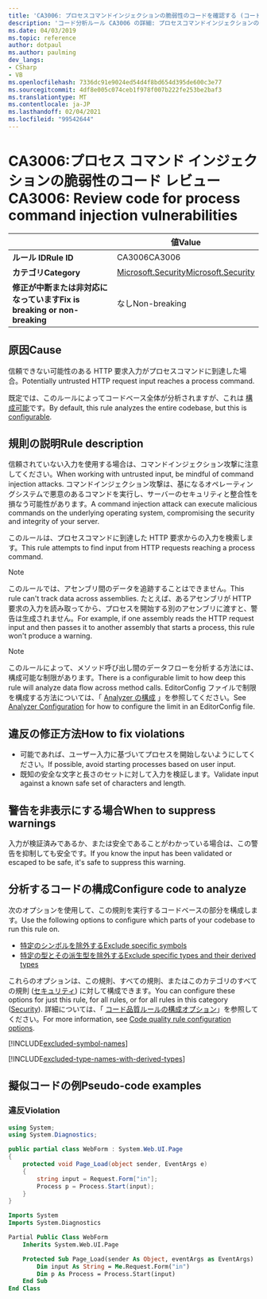 ```yaml
---
title: 'CA3006: プロセスコマンドインジェクションの脆弱性のコードを確認する (コード分析)'
description: 'コード分析ルール CA3006 の詳細: プロセスコマンドインジェクションの脆弱性のコードを確認する'
ms.date: 04/03/2019
ms.topic: reference
author: dotpaul
ms.author: paulming
dev_langs:
- CSharp
- VB
ms.openlocfilehash: 7336dc91e9024ed54d4f8bd654d395de600c3e77
ms.sourcegitcommit: 4df8e005c074ceb1f978f007b222fe253be2baf3
ms.translationtype: MT
ms.contentlocale: ja-JP
ms.lasthandoff: 02/04/2021
ms.locfileid: "99542644"
---
```

# <a name="ca3006-review-code-for-process-command-injection-vulnerabilities"></a><span data-ttu-id="e4bd0-103">CA3006:プロセス コマンド インジェクションの脆弱性のコード レビュー</span><span class="sxs-lookup"><span data-stu-id="e4bd0-103">CA3006: Review code for process command injection vulnerabilities</span></span>

| | <span data-ttu-id="e4bd0-104">値</span><span class="sxs-lookup"><span data-stu-id="e4bd0-104">Value</span></span> |
|-|-|
| <span data-ttu-id="e4bd0-105">**ルール ID**</span><span class="sxs-lookup"><span data-stu-id="e4bd0-105">**Rule ID**</span></span> |<span data-ttu-id="e4bd0-106">CA3006</span><span class="sxs-lookup"><span data-stu-id="e4bd0-106">CA3006</span></span>|
| <span data-ttu-id="e4bd0-107">**カテゴリ**</span><span class="sxs-lookup"><span data-stu-id="e4bd0-107">**Category**</span></span> |[<span data-ttu-id="e4bd0-108">Microsoft.Security</span><span class="sxs-lookup"><span data-stu-id="e4bd0-108">Microsoft.Security</span></span>](security-warnings.md)|
| <span data-ttu-id="e4bd0-109">**修正が中断または非対応になっています**</span><span class="sxs-lookup"><span data-stu-id="e4bd0-109">**Fix is breaking or non-breaking**</span></span> |<span data-ttu-id="e4bd0-110">なし</span><span class="sxs-lookup"><span data-stu-id="e4bd0-110">Non-breaking</span></span>|

## <a name="cause"></a><span data-ttu-id="e4bd0-111">原因</span><span class="sxs-lookup"><span data-stu-id="e4bd0-111">Cause</span></span>

<span data-ttu-id="e4bd0-112">信頼できない可能性のある HTTP 要求入力がプロセスコマンドに到達した場合。</span><span class="sxs-lookup"><span data-stu-id="e4bd0-112">Potentially untrusted HTTP request input reaches a process command.</span></span>

<span data-ttu-id="e4bd0-113">既定では、このルールによってコードベース全体が分析されますが、これは [構成可能](#configure-code-to-analyze)です。</span><span class="sxs-lookup"><span data-stu-id="e4bd0-113">By default, this rule analyzes the entire codebase, but this is [configurable](#configure-code-to-analyze).</span></span>

## <a name="rule-description"></a><span data-ttu-id="e4bd0-114">規則の説明</span><span class="sxs-lookup"><span data-stu-id="e4bd0-114">Rule description</span></span>

<span data-ttu-id="e4bd0-115">信頼されていない入力を使用する場合は、コマンドインジェクション攻撃に注意してください。</span><span class="sxs-lookup"><span data-stu-id="e4bd0-115">When working with untrusted input, be mindful of command injection attacks.</span></span> <span data-ttu-id="e4bd0-116">コマンドインジェクション攻撃は、基になるオペレーティングシステムで悪意のあるコマンドを実行し、サーバーのセキュリティと整合性を損なう可能性があります。</span><span class="sxs-lookup"><span data-stu-id="e4bd0-116">A command injection attack can execute malicious commands on the underlying operating system, compromising the security and integrity of your server.</span></span>

<span data-ttu-id="e4bd0-117">このルールは、プロセスコマンドに到達した HTTP 要求からの入力を検索します。</span><span class="sxs-lookup"><span data-stu-id="e4bd0-117">This rule attempts to find input from HTTP requests reaching a process command.</span></span>

> [!NOTE]
> <span data-ttu-id="e4bd0-118">このルールでは、アセンブリ間のデータを追跡することはできません。</span><span class="sxs-lookup"><span data-stu-id="e4bd0-118">This rule can't track data across assemblies.</span></span> <span data-ttu-id="e4bd0-119">たとえば、あるアセンブリが HTTP 要求の入力を読み取ってから、プロセスを開始する別のアセンブリに渡すと、警告は生成されません。</span><span class="sxs-lookup"><span data-stu-id="e4bd0-119">For example, if one assembly reads the HTTP request input and then passes it to another assembly that starts a process, this rule won't produce a warning.</span></span>

> [!NOTE]
> <span data-ttu-id="e4bd0-120">このルールによって、メソッド呼び出し間のデータフローを分析する方法には、構成可能な制限があります。</span><span class="sxs-lookup"><span data-stu-id="e4bd0-120">There is a configurable limit to how deep this rule will analyze data flow across method calls.</span></span> <span data-ttu-id="e4bd0-121">EditorConfig ファイルで制限を構成する方法については、「 [Analyzer の構成](https://github.com/dotnet/roslyn-analyzers/blob/master/docs/Analyzer%20Configuration.md#dataflow-analysis) 」を参照してください。</span><span class="sxs-lookup"><span data-stu-id="e4bd0-121">See [Analyzer Configuration](https://github.com/dotnet/roslyn-analyzers/blob/master/docs/Analyzer%20Configuration.md#dataflow-analysis) for how to configure the limit in an EditorConfig file.</span></span>

## <a name="how-to-fix-violations"></a><span data-ttu-id="e4bd0-122">違反の修正方法</span><span class="sxs-lookup"><span data-stu-id="e4bd0-122">How to fix violations</span></span>

- <span data-ttu-id="e4bd0-123">可能であれば、ユーザー入力に基づいてプロセスを開始しないようにしてください。</span><span class="sxs-lookup"><span data-stu-id="e4bd0-123">If possible, avoid starting processes based on user input.</span></span>
- <span data-ttu-id="e4bd0-124">既知の安全な文字と長さのセットに対して入力を検証します。</span><span class="sxs-lookup"><span data-stu-id="e4bd0-124">Validate input against a known safe set of characters and length.</span></span>

## <a name="when-to-suppress-warnings"></a><span data-ttu-id="e4bd0-125">警告を非表示にする場合</span><span class="sxs-lookup"><span data-stu-id="e4bd0-125">When to suppress warnings</span></span>

<span data-ttu-id="e4bd0-126">入力が検証済みであるか、または安全であることがわかっている場合は、この警告を抑制しても安全です。</span><span class="sxs-lookup"><span data-stu-id="e4bd0-126">If you know the input has been validated or escaped to be safe, it's safe to suppress this warning.</span></span>

## <a name="configure-code-to-analyze"></a><span data-ttu-id="e4bd0-127">分析するコードの構成</span><span class="sxs-lookup"><span data-stu-id="e4bd0-127">Configure code to analyze</span></span>

<span data-ttu-id="e4bd0-128">次のオプションを使用して、この規則を実行するコードベースの部分を構成します。</span><span class="sxs-lookup"><span data-stu-id="e4bd0-128">Use the following options to configure which parts of your codebase to run this rule on.</span></span>

- [<span data-ttu-id="e4bd0-129">特定のシンボルを除外する</span><span class="sxs-lookup"><span data-stu-id="e4bd0-129">Exclude specific symbols</span></span>](#exclude-specific-symbols)
- [<span data-ttu-id="e4bd0-130">特定の型とその派生型を除外する</span><span class="sxs-lookup"><span data-stu-id="e4bd0-130">Exclude specific types and their derived types</span></span>](#exclude-specific-types-and-their-derived-types)

<span data-ttu-id="e4bd0-131">これらのオプションは、この規則、すべての規則、またはこのカテゴリのすべての規則 ([セキュリティ](security-warnings.md)) に対して構成できます。</span><span class="sxs-lookup"><span data-stu-id="e4bd0-131">You can configure these options for just this rule, for all rules, or for all rules in this category ([Security](security-warnings.md)).</span></span> <span data-ttu-id="e4bd0-132">詳細については、「 [コード品質ルールの構成オプション](../code-quality-rule-options.md)」を参照してください。</span><span class="sxs-lookup"><span data-stu-id="e4bd0-132">For more information, see [Code quality rule configuration options](../code-quality-rule-options.md).</span></span>

[!INCLUDE[excluded-symbol-names](~/includes/code-analysis/excluded-symbol-names.md)]

[!INCLUDE[excluded-type-names-with-derived-types](~/includes/code-analysis/excluded-type-names-with-derived-types.md)]

## <a name="pseudo-code-examples"></a><span data-ttu-id="e4bd0-133">擬似コードの例</span><span class="sxs-lookup"><span data-stu-id="e4bd0-133">Pseudo-code examples</span></span>

### <a name="violation"></a><span data-ttu-id="e4bd0-134">違反</span><span class="sxs-lookup"><span data-stu-id="e4bd0-134">Violation</span></span>

```csharp
using System;
using System.Diagnostics;

public partial class WebForm : System.Web.UI.Page
{
    protected void Page_Load(object sender, EventArgs e)
    {
        string input = Request.Form["in"];
        Process p = Process.Start(input);
    }
}
```

```vb
Imports System
Imports System.Diagnostics

Partial Public Class WebForm
    Inherits System.Web.UI.Page

    Protected Sub Page_Load(sender As Object, eventArgs as EventArgs)
        Dim input As String = Me.Request.Form("in")
        Dim p As Process = Process.Start(input)
    End Sub
End Class
```
